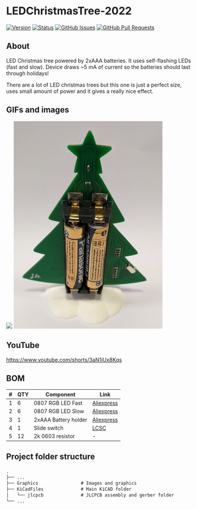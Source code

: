 # LEDChristmasTree-2022

[![Version](https://img.shields.io/github/v/release/jkordek1/LEDChristmasTree-2022)](https://github.com/jkordek1/LEDChristmasTree-2022/releases/tag/Initial)
[![Status](https://img.shields.io/badge/status-active-success.svg)]()
[![GitHub Issues](https://img.shields.io/github/issues/jkordek1/LEDChristmasTree-2022)](https://github.com/jkordek1/LEDChristmasTree-2022/issues)
[![GitHub Pull Requests](https://img.shields.io/github/issues-pr/jkordek1/LEDChristmasTree-2022)](https://github.com/jkordek1/LEDChristmasTree-2022/pulls)

## About
LED Christmas tree powered by 2xAAA batteries. It uses self-flashing LEDs (fast and slow). Device draws ~5 mA of current so the batteries should last through holidays!

There are a lot of LED christmas trees but this one is just a perfect size, uses small amount of power and it gives a really nice effect.

## GIFs and images
<img src="https://github.com/jkordek1/LEDChristmasTree-2022/blob/main/Graphics/lightup.gif?raw=true" width="400"/>

<img src="https://raw.githubusercontent.com/jkordek1/LEDChristmasTree-2022/main/Graphics/back.jpg" width="400"/>

## YouTube
https://www.youtube.com/shorts/3aN1jUx8Kqs


## BOM
| #  | QTY | Component | Link
| ------------- | ------------- | ------------- | ------------- |
| 1  | 6 | 0807 RGB LED Fast  | [Aliexpress](https://www.aliexpress.com/item/32816748212.html?spm=a2g0o.order_detail.0.0.6c50f19cJa7Ddi) |
| 2  | 6 | 0807 RGB LED Slow  | [Aliexpress](https://www.aliexpress.com/item/32816748212.html?spm=a2g0o.order_detail.0.0.6c50f19cJa7Ddi) |
| 3  | 1 | 2xAAA Battery holder  | [Aliexpress](https://www.aliexpress.com/item/4001139676299.html?spm=a2g0o.order_list.0.0.21ef18022NrTgV) |
| 4  | 1 |  Slide switch  | [LCSC](https://lcsc.com/product-detail/Slide-Switches_Korean-Hroparts-Elec-K3-1296S-E2_C136659.html) |
| 5  | 12 | 2k 0603 resistor  | - |

## Project folder structure
    .
    ├── ...
    ├── Graphics                # Images and graphics
    ├── KiCadFiles              # Main KiCAD folder
    │   └── jlcpcb              # JLCPCB assembly and gerber folder
    └── ...

